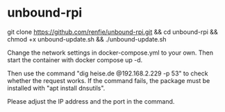 # unbound-rpi
git clone https://github.com/renfie/unbound-rpi.git && cd unbound-rpi && chmod +x unbound-update.sh && ./unbound-update.sh

Change the network settings in docker-compose.yml to your own. Then start the container with docker compose up -d.

Then use the command "dig heise.de @192.168.2.229 -p 53" to check whether the request works. If the command fails, the package must be installed with "apt install dnsutils".

Please adjust the IP address and the port in the command.
